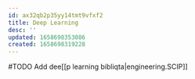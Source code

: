 ```yaml
---
id: ax32qb2p35yy14tmt9vfxf2
title: Deep Learning
desc: ''
updated: 1658698353086
created: 1658698319228
---
```

#TODO Add dee[[p learning bibliqta|engineering.SCIP]]